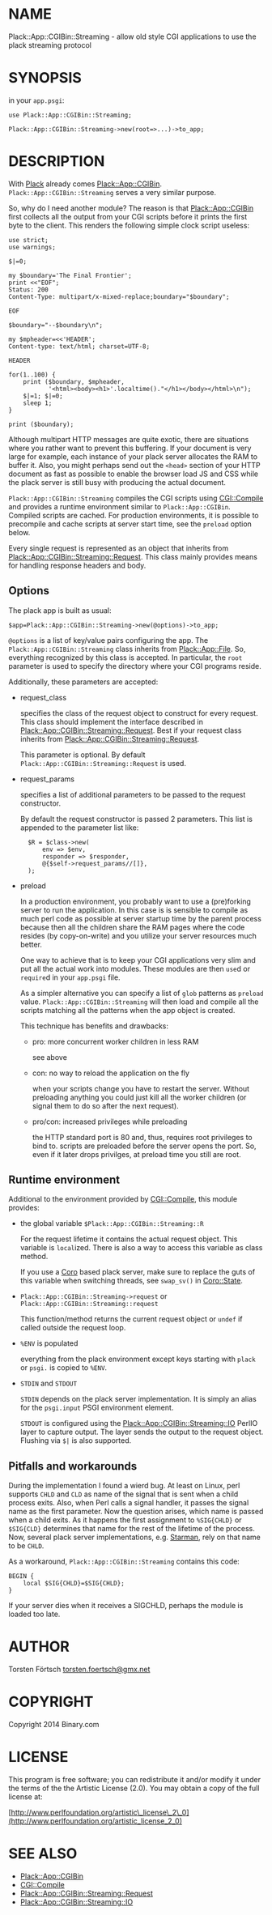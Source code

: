 # NAME

Plack::App::CGIBin::Streaming - allow old style CGI applications to use
the plack streaming protocol

# SYNOPSIS

in your `app.psgi`:

    use Plack::App::CGIBin::Streaming;

    Plack::App::CGIBin::Streaming->new(root=>...)->to_app;

# DESCRIPTION

With [Plack](https://metacpan.org/pod/Plack) already comes [Plack::App::CGIBin](https://metacpan.org/pod/Plack::App::CGIBin).
`Plack::App::CGIBin::Streaming` serves a very similar purpose.

So, why do I need another module? The reason is that [Plack::App::CGIBin](https://metacpan.org/pod/Plack::App::CGIBin)
first collects all the output from your CGI scripts before it prints the
first byte to the client. This renders the following simple clock script
useless:

    use strict;
    use warnings;

    $|=0;

    my $boundary='The Final Frontier';
    print <<"EOF";
    Status: 200
    Content-Type: multipart/x-mixed-replace;boundary="$boundary";

    EOF

    $boundary="--$boundary\n";

    my $mpheader=<<'HEADER';
    Content-type: text/html; charset=UTF-8;

    HEADER

    for(1..100) {
        print ($boundary, $mpheader,
               '<html><body><h1>'.localtime()."</h1></body></html>\n");
        $|=1; $|=0;
        sleep 1;
    }

    print ($boundary);

Although multipart HTTP messages are quite exotic, there are situations
where you rather want to prevent this buffering. If your document is very
large for example, each instance of your plack server allocates the RAM
to buffer it. Also, you might perhaps send out the `<head>` section
of your HTTP document as fast as possible to enable the browser load JS and
CSS while the plack server is still busy with producing the actual document.

`Plack::App::CGIBin::Streaming` compiles the CGI scripts using
[CGI::Compile](https://metacpan.org/pod/CGI::Compile) and provides a runtime environment similar to
`Plack::App::CGIBin`. Compiled scripts are cached. For production
environments, it is possible to precompile and cache scripts at server
start time, see the `preload` option below.

Every single request is represented as an object that inherits from
[Plack::App::CGIBin::Streaming::Request](https://metacpan.org/pod/Plack::App::CGIBin::Streaming::Request). This class mainly provides
means for handling response headers and body.

## Options

The plack app is built as usual:

    $app=Plack::App::CGIBin::Streaming->new(@options)->to_app;

`@options` is a list of key/value pairs configuring the app. The
`Plack::App::CGIBin::Streaming` class inherits from [Plack::App::File](https://metacpan.org/pod/Plack::App::File).
So, everything recognized by this class is accepted. In particular, the
`root` parameter is used to specify the directory where your CGI programs
reside.

Additionally, these parameters are accepted:

- request\_class

    specifies the class of the request object to construct for every request.
    This class should implement the interface described in
    [Plack::App::CGIBin::Streaming::Request](https://metacpan.org/pod/Plack::App::CGIBin::Streaming::Request). Best if your request class
    inherits from [Plack::App::CGIBin::Streaming::Request](https://metacpan.org/pod/Plack::App::CGIBin::Streaming::Request).

    This parameter is optional. By default
    `Plack::App::CGIBin::Streaming::Request` is used.

- request\_params

    specifies a list of additional parameters to be passed to the request
    constructor.

    By default the request constructor is passed 2 parameters. This list is
    appended to the parameter list like:

        $R = $class->new(
            env => $env,
            responder => $responder,
            @{$self->request_params//[]},
        );

- preload

    In a production environment, you probably want to use a (pre)forking server
    to run the application. In this case is is sensible to compile as much
    perl code as possible at server startup time by the parent process because
    then all the children share the RAM pages where the code resides (by
    copy-on-write) and you utilize your server resources much better.

    One way to achieve that is to keep your CGI applications very slim and put
    all the actual work into modules. These modules are then `use`d or
    `require`d in your `app.psgi` file.

    As a simpler alternative you can specify a list of `glob` patterns as
    `preload` value. `Plack::App::CGIBin::Streaming` will then load and
    compile all the scripts matching all the patterns when the app object is
    created.

    This technique has benefits and drawbacks:

    - pro: more concurrent worker children in less RAM

        see above

    - con: no way to reload the application on the fly

        when your scripts change you have to restart the server. Without preloading
        anything you could just kill all the worker children (or signal them to do
        so after the next request).

    - pro/con: increased privileges while preloading

        the HTTP standard port is 80 and, thus, requires root privileges to bind to.
        scripts are preloaded before the server opens the port. So, even if it later
        drops privilges, at preload time you still are root.

## Runtime environment

Additional to the environment provided by [CGI::Compile](https://metacpan.org/pod/CGI::Compile), this module
provides:

- the global variable `$Plack::App::CGIBin::Streaming::R`

    For the request lifetime it contains the actual request object. This variable
    is `local`ized. There is also a way to access this variable as class method.

    If you use a [Coro](https://metacpan.org/pod/Coro) based plack server, make sure to replace the guts
    of this variable when switching threads, see `swap_sv()` in [Coro::State](https://metacpan.org/pod/Coro::State).

- `Plack::App::CGIBin::Streaming->request` or
`Plack::App::CGIBin::Streaming::request`

    This function/method returns the current request object or `undef` if
    called outside the request loop.

- `%ENV` is populated

    everything from the plack environment except keys starting with `plack`
    or `psgi.` is copied to `%ENV`.

- `STDIN` and `STDOUT`

    `STDIN` depends on the plack server implementation. It is simply an
    alias for the `psgi.input` PSGI environment element.

    `STDOUT` is configured using the [Plack::App::CGIBin::Streaming::IO](https://metacpan.org/pod/Plack::App::CGIBin::Streaming::IO) PerlIO
    layer to capture output. The layer sends the output to the request object.
    Flushing via `$|` is also supported.

## Pitfalls and workarounds

During the implementation I found a wierd bug. At least on Linux, perl
supports `CHLD` and `CLD` as name of the signal that is sent when a child
process exits. Also, when Perl calls a signal handler, it passes the signal
name as the first parameter. Now the question arises, which name is passed
when a child exits. As it happens the first assignment to `%SIG{CHLD}`
or `$SIG{CLD}` determines that name for the rest of the lifetime of the
process. Now, several plack server implementations, e.g. [Starman](https://metacpan.org/pod/Starman),
rely on that name to be `CHLD`.

As a workaround, `Plack::App::CGIBin::Streaming` contains this code:

    BEGIN {
        local $SIG{CHLD}=$SIG{CHLD};
    }

If your server dies when it receives a SIGCHLD, perhaps the module is loaded
too late.

# AUTHOR

Torsten Förtsch <torsten.foertsch@gmx.net>

# COPYRIGHT

Copyright 2014 Binary.com

# LICENSE

This program is free software; you can redistribute it and/or modify it
under the terms of the the Artistic License (2.0). You may obtain a copy
of the full license at:

[http://www.perlfoundation.org/artistic\_license\_2\_0](http://www.perlfoundation.org/artistic_license_2_0)

# SEE ALSO

- [Plack::App::CGIBin](https://metacpan.org/pod/Plack::App::CGIBin)
- [CGI::Compile](https://metacpan.org/pod/CGI::Compile)
- [Plack::App::CGIBin::Streaming::Request](https://metacpan.org/pod/Plack::App::CGIBin::Streaming::Request)
- [Plack::App::CGIBin::Streaming::IO](https://metacpan.org/pod/Plack::App::CGIBin::Streaming::IO)
